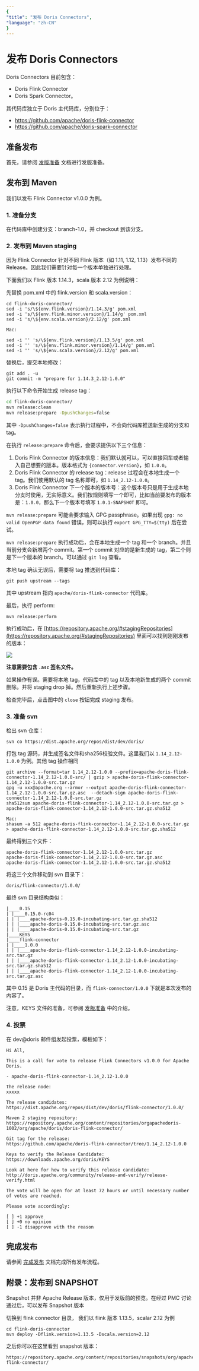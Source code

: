 ```yaml
---
{
"title": "发布 Doris Connectors",
"language": "zh-CN"
}
---
```


<!-- 
Licensed to the Apache Software Foundation (ASF) under one
or more contributor license agreements.  See the NOTICE file
distributed with this work for additional information
regarding copyright ownership.  The ASF licenses this file
to you under the Apache License, Version 2.0 (the
"License"); you may not use this file except in compliance
with the License.  You may obtain a copy of the License at

  http://www.apache.org/licenses/LICENSE-2.0

Unless required by applicable law or agreed to in writing,
software distributed under the License is distributed on an
"AS IS" BASIS, WITHOUT WARRANTIES OR CONDITIONS OF ANY
KIND, either express or implied.  See the License for the
specific language governing permissions and limitations
under the License.
-->

# 发布 Doris Connectors

Doris Connectors 目前包含：

* Doris Flink Connector
* Doris Spark Connector。

其代码库独立于 Doris 主代码库，分别位于：

- https://github.com/apache/doris-flink-connector
- https://github.com/apache/doris-spark-connector

## 准备发布

首先，请参阅 [发版准备](./release-prepare.md) 文档进行发版准备。

## 发布到 Maven

我们以发布 Flink Connector v1.0.0 为例。

### 1. 准备分支

在代码库中创建分支：branch-1.0，并 checkout 到该分支。

### 2. 发布到 Maven staging

因为 Flink Connector 针对不同 Flink 版本（如 1.11, 1.12, 1.13）发布不同的 Release。因此我们需要针对每一个版本单独进行处理。

下面我们以 Flink 版本 1.14.3，scala 版本 2.12 为例说明：

先替换 pom.xml 中的 flink.version 和 scala.version：

```
cd flink-doris-connector/
sed -i 's/\${env.flink.version}/1.14.3/g' pom.xml
sed -i 's/\${env.flink.minor.version}/1.14/g' pom.xml
sed -i 's/\${env.scala.version}/2.12/g' pom.xml

Mac:

sed -i '' 's/\${env.flink.version}/1.13.5/g' pom.xml
sed -i '' 's/\${env.flink.minor.version}/1.14/g' pom.xml
sed -i '' 's/\${env.scala.version}/2.12/g' pom.xml
```

替换后，提交本地修改：

```
git add . -u
git commit -m "prepare for 1.14.3_2.12-1.0.0"
```

执行以下命令开始生成 release tag：

```bash
cd flink-doris-connector/
mvn release:clean
mvn release:prepare -DpushChanges=false
```

其中 `-DpushChanges=false` 表示执行过程中，不会向代码库推送新生成的分支和 tag。

在执行 `release:prepare` 命令后，会要求提供以下三个信息：

1. Doris Flink Connector 的版本信息：我们默认就可以，可以直接回车或者输入自己想要的版本。版本格式为 `{connector.version}`，如 `1.0.0`。
2. Doris Flink Connector 的 release tag：release 过程会在本地生成一个 tag。我们使用默认的 tag 名称即可，如 `1.14_2.12-1.0.0`。
3. Doris Flink Connector 下一个版本的版本号：这个版本号只是用于生成本地分支时使用，无实际意义。我们按规则填写一个即可，比如当前要发布的版本是：`1.0.0`，那么下一个版本号填写 `1.0.1-SNAPSHOT` 即可。

`mvn release:prepare` 可能会要求输入 GPG passphrase。如果出现 `gpg: no valid OpenPGP data found` 错误，则可以执行 `export GPG_TTY=$(tty)` 后在尝试。

`mvn release:prepare` 执行成功后，会在本地生成一个 tag 和一个 branch。并且当前分支会新增两个 commit。第一个 commit 对应的是新生成的 tag，第二个则是下一个版本的 branch。可以通过 `git log` 查看。

本地 tag 确认无误后，需要将 tag 推送到代码库：

`git push upstream --tags`

其中 upstream 指向 `apache/doris-flink-connector` 代码库。

最后，执行 perform:

```
mvn release:perform
```

执行成功后，在 [https://repository.apache.org/#stagingRepositories](https://repository.apache.org/#stagingRepositories) 里面可以找到刚刚发布的版本：

![](/docs/images/staging-repositories.png)

**注意需要包含 `.asc` 签名文件。**

如果操作有误。需要将本地 tag，代码库中的 tag 以及本地新生成的两个 commit 删除。并将 staging drop 掉。然后重新执行上述步骤。

检查完毕后，点击图中的 `close` 按钮完成 staging 发布。

### 3. 准备 svn

检出 svn 仓库：

```
svn co https://dist.apache.org/repos/dist/dev/doris/
```

打包 tag 源码，并生成签名文件和sha256校验文件。这里我们以 `1.14_2.12-1.0.0` 为例。其他 tag 操作相同

```
git archive --format=tar 1.14_2.12-1.0.0 --prefix=apache-doris-flink-connector-1.14_2.12-1.0.0-src/ | gzip > apache-doris-flink-connector-1.14_2.12-1.0.0-src.tar.gz
gpg -u xxx@apache.org --armor --output apache-doris-flink-connector-1.14_2.12-1.0.0-src.tar.gz.asc  --detach-sign apache-doris-flink-connector-1.14_2.12-1.0.0-src.tar.gz
sha512sum apache-doris-flink-connector-1.14_2.12-1.0.0-src.tar.gz > apache-doris-flink-connector-1.14_2.12-1.0.0-src.tar.gz.sha512

Mac:
shasum -a 512 apache-doris-flink-connector-1.14_2.12-1.0.0-src.tar.gz > apache-doris-flink-connector-1.14_2.12-1.0.0-src.tar.gz.sha512
```

最终得到三个文件：

```
apache-doris-flink-connector-1.14_2.12-1.0.0-src.tar.gz
apache-doris-flink-connector-1.14_2.12-1.0.0-src.tar.gz.asc
apache-doris-flink-connector-1.14_2.12-1.0.0-src.tar.gz.sha512
```

将这三个文件移动到 svn 目录下：

```
doris/flink-connector/1.0.0/
```

最终 svn 目录结构类似：

```
|____0.15
| |____0.15.0-rc04
| | |____apache-doris-0.15.0-incubating-src.tar.gz.sha512
| | |____apache-doris-0.15.0-incubating-src.tar.gz.asc
| | |____apache-doris-0.15.0-incubating-src.tar.gz
|____KEYS
|____flink-connector
| |____1.0.0
| | |____apache-doris-flink-connector-1.14_2.12-1.0.0-incubating-src.tar.gz
| | |____apache-doris-flink-connector-1.14_2.12-1.0.0-incubating-src.tar.gz.sha512
| | |____apache-doris-flink-connector-1.14_2.12-1.0.0-incubating-src.tar.gz.asc
```

其中 0.15 是 Doris 主代码的目录，而 `flink-connector/1.0.0` 下就是本次发布的内容了。

注意，KEYS 文件的准备，可参阅 [发版准备](./release-prepare.md) 中的介绍。

### 4. 投票

在 dev@doris 邮件组发起投票，模板如下：

```
Hi All,

This is a call for vote to release Flink Connectors v1.0.0 for Apache Doris.

- apache-doris-flink-connector-1.14_2.12-1.0.0

The release node:
xxxxx

The release candidates:
https://dist.apache.org/repos/dist/dev/doris/flink-connector/1.0.0/

Maven 2 staging repository:
https://repository.apache.org/content/repositories/orgapachedoris-1002/org/apache/doris/doris-flink-connector/

Git tag for the release:
https://github.com/apache/doris-flink-connector/tree/1.14_2.12-1.0.0

Keys to verify the Release Candidate:
https://downloads.apache.org/doris/KEYS

Look at here for how to verify this release candidate:
http://doris.apache.org/community/release-and-verify/release-verify.html

The vote will be open for at least 72 hours or until necessary number of votes are reached.

Please vote accordingly:

[ ] +1 approve
[ ] +0 no opinion
[ ] -1 disapprove with the reason
```

## 完成发布

请参阅 [完成发布](./release-complete.md) 文档完成所有发布流程。

## 附录：发布到 SNAPSHOT

Snapshot 并非 Apache Release 版本，仅用于发版前的预览。在经过 PMC 讨论通过后，可以发布 Snapshot 版本

切换到 flink connector 目录， 我们以 flink 版本 1.13.5，scalar 2.12 为例

```
cd flink-doris-connector
mvn deploy -Dflink.version=1.13.5 -Dscala.version=2.12
```

之后你可以在这里看到 snapshot 版本：

```
https://repository.apache.org/content/repositories/snapshots/org/apache/doris/doris-flink-connector/
```
